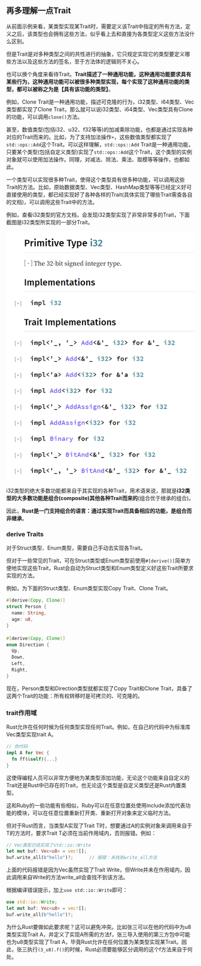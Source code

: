 ## 再多理解一点Trait

从前面示例来看，某类型实现某Trait时，需要定义该Trait中指定的所有方法，定义之后，该类型也会拥有这些方法，似乎看上去和直接为各类型定义这些方法没什么区别。

但是Trait是对多种类型之间的共性进行的抽象，它只规定实现它的类型要定义哪些方法以及这些方法的签名，至于方法体的逻辑则不关心。

也可以换个角度来看待Trait。**Trait描述了一种通用功能，这种通用功能要求具有某些行为，这种通用功能可以被很多种类型实现，每个实现了这种通用功能的类型，都可以被称之为是【具有该功能的类型】**。

例如，Clone Trait是一种通用功能，描述可克隆的行为，i32类型、i64类型、Vec类型都实现了Clone Trait，那么就可以说i32类型、i64类型、Vec类型具有Clone的功能，可以调用`clone()`方法。

甚至，数值类型(包括i32、u32、f32等等)的加减乘除功能，也都是通过实现各种对应的Trait而来的。比如，为了支持加法操作`+`，这些数值类型都实现了`std::ops::Add`这个Trait。可以这样理解，`std::ops::Add` Trait是一种通用功能，只要某个类型(包括自定义类型)实现了`std::ops::Add`这个Trait，这个类型的实例对象就可以使用加法操作。同理，对减法、除法、乘法、取模等等操作，也都如此。

一个类型可以实现很多种Trait，使得这个类型具有很多种功能，可以调用这些Trait的方法。比如，原始数据类型、Vec类型、HashMap类型等等已经定义好可直接使用的类型，都已经实现好了各种各样的Trait(具体实现了哪些Trait需查各自的文档)，可以调用这些Trait中的方法。

例如，查看i32类型的官方文档，会发现i32类型实现了非常非常多的Trait，下面截图是i32类型所实现的一部分Trait。

![](1609770915302.png)

i32类型的绝大多数功能都来自于其实现的各种Trait，用术语来说，那就是**i32类型的大多数功能是组合(composite)其他各种Trait而来的**(组合优于继承的组合)。

因此，**Rust是一门支持组合的语言：通过实现Trait而具备相应的功能，是组合而非继承**。

### derive Traits

对于Struct类型、Enum类型，需要自己手动去实现各Trait。

但对于一些常见的Trait，可在Struct类型或Enum类型前使用`#[derive()]`简单方便地实现这些Trait，Rust会自动为Struct类型和Enum类型定义好这些Trait所要求实现的方法。

例如，为下面的Struct类型、Enum类型实现Copy Trait、Clone Trait。

```rust
#[derive(Copy, Clone)]
struct Person {
  name: String,
  age: u8,
}

#[derive(Copy, Clone)]
enum Direction {
  Up,
  Down,
  Left,
  Right,
}
```

现在，Person类型和Direction类型就都实现了Copy Trait和Clone Trait，具备了这两个Trait的功能：所有权转移时是可拷贝的、可克隆的。

### trait作用域

Rust允许在任何时候为任何类型实现任何Trait。例如，在自己的代码中为标准库Vec类型实现trait A。

```rust
// 伪代码
impl A for Vec {
  fn ff(&self){...}
}
```

这使得编程人员可以非常方便地为某类型添加功能，无论这个功能来自自定义的Trait还是Rust中已存在的Trait，也无论这个类型是自定义类型还是Rust内置类型。

这和Ruby的一些功能有些相似，Ruby可以在任意位置处使用include添加代表功能的模块，可以在任意位置重新打开类、重新打开对象来定义临时方法。

但对于Rust而言，当类型A实现了Trait T时，想要通过A的实例对象来调用来自于T的方法时，要求Trait T必须在当前作用域内，否则报错。例如：

```rust
// Vec类型已经实现了std::io::Write
let mut buf: Vec<u8> = vec![];
buf.write_all(b"hello")?;      // 报错：未找到write_all方法
```

上面的代码报错是因为Vec虽然实现了Trait Write，但Write并未在作用域内，因此调用来自Write的方法write_all会查找不到该方法。

根据编译错误提示，加上`use std::io::Write`即可：

```rust
use std::io::Write;
let mut buf: Vec<u8> = vec![];
buf.write_all(b"hello")?;  
```

为什么Rust要做如此要求呢？这可以避免冲突。比如张三可以在他的代码中为u8类型实现Trait A，并定义了实现A所需的方法f，张三导入使用的第三方包中可能也为u8类型实现了Trait A，毕竟Rust允许在任何位置为某类型实现某Trait。因此，张三执行`(3_u8).f()`的时候，Rust必须要能够区分调用的这个f方法来自于何处。

